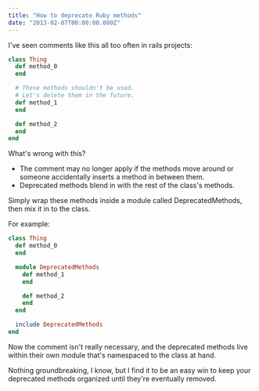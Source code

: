 ```yaml
---
title: "How to deprecate Ruby methods"
date: "2013-02-07T00:00:00.000Z"
---
```


I've seen comments like this all too often in rails projects:

```ruby
class Thing
  def method_0
  end

  # These methods shouldn't be used.
  # Let's delete them in the future.
  def method_1
  end

  def method_2
  end
end
```

What's wrong with this?

- The comment may no longer apply if the methods move around or someone accidentally inserts a method in between them.
- Deprecated methods blend in with the rest of the class's methods.

Simply wrap these methods inside a module called DeprecatedMethods, then mix it in to the class.

For example:

```ruby
class Thing
  def method_0
  end

  module DeprecatedMethods
    def method_1
    end

    def method_2
    end
  end

  include DeprecatedMethods
end
```

Now the comment isn't really necessary, and the deprecated methods live within
their own module that's namespaced to the class at hand.

Nothing groundbreaking, I know, but I find it to be an easy win to keep your deprecated methods organized until they're eventually removed.

